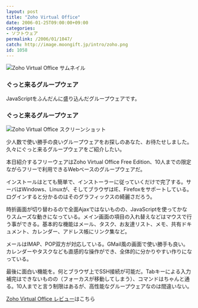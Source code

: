 ```yaml
---
layout: post
title: "Zoho Virtual Office"
date: 2006-01-25T09:00:00+09:00
categories:
- ソフトウェア
permalink: /2006/01/1047/
catch: http://image.moongift.jp/intro/zoho.png
id: 1058
---
```

 ![Zoho Virtual Office サムネイル](http://image.moongift.jp/intro/zoho.t.png "Zoho Virtual Office サムネイル")
  

### ぐっと来るグループウェア
  
JavaScriptをふんだんに盛り込んだグループウェアです。  
<!--more-->  

### ぐっと来るグループウェア
  

![Zoho Virtual Office スクリーンショット](http://image.moongift.jp/intro/zoho.png "Zoho Virtual Office スクリーンショット")

  

少人数で使い勝手の良いグループウェアをお探しのあなた、お待たせしました。久々にぐっと来るグループウェアをご紹介したい。

  

本日紹介するフリーウェアはZoho Virtual Office Free Edition、10人までの限定ながらフリーで利用できるWebベースのグループウェアだ。

  

インストールはとても簡単で、インストーラーに従っていくだけで完了する。サーバはWindows、Linuxが、そしてブラウザはIE、Firefoxをサポートしている。ログインすると分かるのはそのグラフィックスの綺麗さだろう。

  

時折画面が切り替わるので全面Ajaxではないものの、JavaScriptを使ってかなりスムーズな動きになっている。メイン画面の項目の入れ替えなどはマウスで行う事ができる。基本的な機能はメール、タスク、お友達リスト、メモ、共有ドキュメント、カレンダー、アドレス帳にリンク集など。

  

メールはIMAP、POP双方が対応している。GMail風の画面で使い勝手も良い。カレンダーやタスクなども直感的な操作ができ、全体的に分かりやすい作りになっている。

  

最後に面白い機能を。何とブラウザ上でSSH接続が可能だ。Tabキーによる入力補完はできないものの（フォーカスが移動してしまう）、コマンドはちゃんと通る。10人までと言う制限はあるが、高性能なグループウェアなのは間違いない。

  

[Zoho Virtual Office レビュー](http://fw.moongift.jp/review/i-1068.html)はこちら

